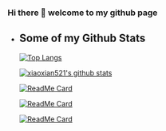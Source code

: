 ### Hi there 👋 welcome to my github page



- ## Some of my Github Stats

  [![Top Langs](https://github-readme-stats.vercel.app/api/top-langs/?username=blademainer&layout=compact&theme=radical)](https://github.com/blademainer/github-readme-stats)

  [![xiaoxian521's github stats](https://github-readme-stats.vercel.app/api?username=blademainer&theme=radical)](https://github.com/blademainer)

  [![ReadMe Card](https://github-readme-stats.vercel.app/api/pin/?username=blademainer&repo=vue-node-sqlite3&theme=radical)](https://github.com/pjoc-team/pay-gateway)
  
  [![ReadMe Card](https://github-readme-stats.vercel.app/api/pin/?username=blademainer&repo=private-cli&theme=radical)](https://github.com/blademainer/private-cli)
  
  [![ReadMe Card](https://github-readme-stats.vercel.app/api/pin/?username=blademainer&repo=CURD-TS&theme=radical)](https://github.com/blademainer/CURD-TS)


